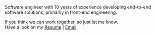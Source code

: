 Software engineer with 10 years of experience developing end-to-end software solutions, primarily in front-end engineering.

If you think we can work together, so just let me know.</br>
Have a look on my <a href="https://app.flowcv.com/resume-feedback/B3TJWduxMYJYVrad03euA" target="_blank">Resume</a> | <a href="mailto:behzad.am@gmail.com">Email</a>.

